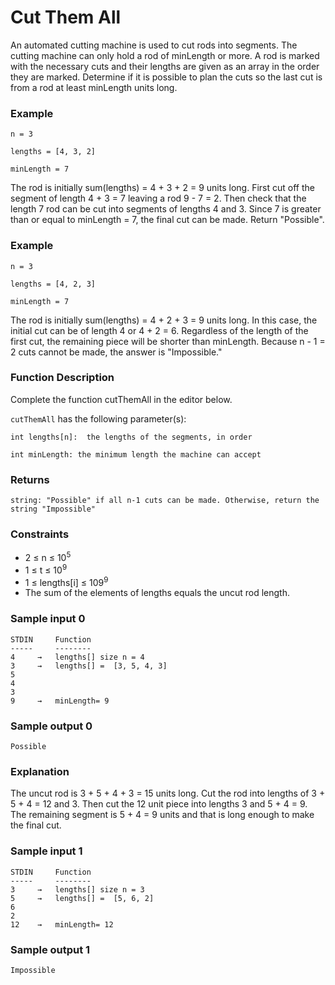 # Cut Them All

An automated cutting machine is used to cut rods into segments. The cutting machine can only hold a rod of minLength or more. A rod is marked with the necessary cuts and their lengths are given as an array in the order they are marked. Determine if it is possible to plan the cuts so the last cut is from a rod at least minLength units long.

 

### Example

    n = 3

    lengths = [4, 3, 2]

    minLength = 7

The rod is initially sum(lengths) = 4 + 3 + 2 = 9 units long. First cut off the segment of length 4 + 3 = 7 leaving a rod 9 - 7 = 2.  Then check that the length 7 rod can be cut into segments of lengths 4 and 3. Since 7 is greater than or equal to minLength = 7, the final cut can be made. Return "Possible".

### Example

    n = 3

    lengths = [4, 2, 3]

    minLength = 7


The rod is initially sum(lengths) = 4 + 2 + 3 = 9 units long. In this case, the initial cut can be of length 4 or 4 + 2 = 6.  Regardless of the length of the first cut, the remaining piece will be shorter than minLength. Because n - 1 = 2 cuts cannot be made, the answer is "Impossible."

 
### Function Description

Complete the function cutThemAll in the editor below.

``cutThemAll`` has the following parameter(s):

    int lengths[n]:  the lengths of the segments, in order

    int minLength: the minimum length the machine can accept

 

### Returns

    string: "Possible" if all n-1 cuts can be made. Otherwise, return the string "Impossible"

 

### Constraints

- 2 ≤ n ≤ 10<sup>5</sup>
- 1 ≤ t ≤ 10<sup>9</sup>
- 1 ≤ lengths[i] ≤ 109<sup>9</sup>
- The sum of the elements of lengths equals the uncut rod length.


### Sample input 0

    STDIN     Function 
    -----     -------- 
    4     →   lengths[] size n = 4
    3     →   lengths[] =  [3, 5, 4, 3]
    5
    4
    3
    9     →   minLength= 9

### Sample output 0
    Possible

### Explanation

The uncut rod is 3 + 5 + 4 + 3 = 15 units long. Cut the rod into lengths of 3 + 5 + 4 = 12 and 3. Then cut the 12 unit piece into lengths 3 and 5 + 4 = 9. The remaining segment is 5 + 4 = 9 units and that is long enough to make the final cut.


### Sample input 1

    STDIN     Function 
    -----     -------- 
    3     →   lengths[] size n = 3
    5     →   lengths[] =  [5, 6, 2]
    6
    2
    12    →   minLength= 12

### Sample output 1

    Impossible